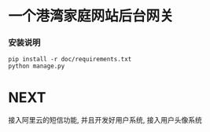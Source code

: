 # 一个港湾家庭网站后台网关

### 安装说明
```pythonregexp
pip install -r doc/requirements.txt
python manage.py
```


# NEXT
接入阿里云的短信功能, 并且开发好用户系统, 接入用户头像系统